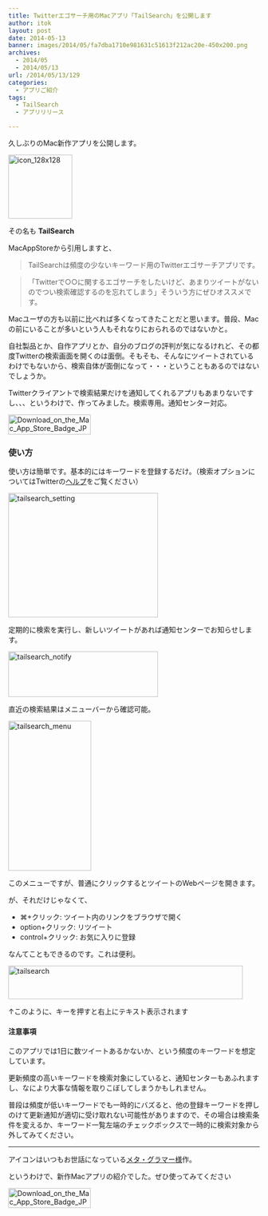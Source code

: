 ```yaml
---
title: Twitterエゴサーチ用のMacアプリ「TailSearch」を公開します
author: itok
layout: post
date: 2014-05-13
banner: images/2014/05/fa7dba1710e981631c51613f212ac20e-450x200.png
archives:
  - 2014/05
  - 2014/05/13
url: /2014/05/13/129
categories:
  - アプリご紹介
tags:
  - TailSearch
  - アプリリリース

---
```

久しぶりのMac新作アプリを公開します。

<a href="https://itunes.apple.com/app/id870299267" target=_blank ><img src="/images/2014/05/icon_128x128.png" alt="icon_128x128" width="128" height="128" class="alignnone size-full wp-image-130" /></a>

その名も **TailSearch**

MacAppStoreから引用しますと、

> TailSearchは頻度の少ないキーワード用のTwitterエゴサーチアプリです。
  
> 「Twitterで○○に関するエゴサーチをしたいけど、あまりツイートがないのでつい検索確認するのを忘れてしまう」そういう方にぜひオススメです。 

Macユーザの方も以前に比べれば多くなってきたことだと思います。普段、Macの前にいることが多いという人もそれなりにおられるのではないかと。

自社製品とか、自作アプリとか、自分のブログの評判が気になるけれど、その都度Twitterの検索画面を開くのは面倒。そもそも、そんなにツイートされているわけでもないから、検索自体が面倒になって・・・ということもあるのではないでしょうか。

Twitterクライアントで検索結果だけを通知してくれるアプリもあまりないですし、、、というわけで、作ってみました。検索専用。通知センター対応。

<a href="https://itunes.apple.com/app/id870299267" target=_blank><img src="/images/2014/05/Download_on_the_Mac_App_Store_Badge_JP_165x40_1004.png" alt="Download_on_the_Mac_App_Store_Badge_JP_165x40_1004" width="165" height="40" class="alignnone size-full wp-image-145" /></a>

### 使い方

使い方は簡単です。基本的にはキーワードを登録するだけ。（検索オプションについてはTwitterの[ヘルプ](https://support.twitter.com/articles/249059-)をご覧ください）

[<img src="/images/2014/05/tailsearch_setting-300x249.png" alt="tailsearch_setting" width="300" height="249" class="alignnone size-medium wp-image-136" />](/images/2014/05/tailsearch_setting.png)

定期的に検索を実行し、新しいツイートがあれば通知センターでお知らせします。

[<img src="/images/2014/05/tailsearch_notify-300x91.png" alt="tailsearch_notify" width="300" height="91" class="alignnone size-medium wp-image-142" />](/images/2014/05/tailsearch_notify.png)

直近の検索結果はメニューバーから確認可能。

[<img src="/images/2014/05/tailsearch_menu-166x300.png" alt="tailsearch_menu" width="166" height="300" class="alignnone size-medium wp-image-137" />](/images/2014/05/tailsearch_menu.png)

このメニューですが、普通にクリックするとツイートのWebページを開きます。

が、それだけじゃなくて、

  * ⌘+クリック: ツイート内のリンクをブラウザで開く
  * option+クリック: リツイート
  * control+クリック: お気に入りに登録

なんてこともできるのです。これは便利。

<img src="/images/2014/05/tailsearch.gif" alt="tailsearch" width="470" height="67" class="alignnone size-full wp-image-139" />

↑このように、キーを押すと右上にテキスト表示されます

#### 注意事項

このアプリでは1日に数ツイートあるかないか、という頻度のキーワードを想定しています。

更新頻度の高いキーワードを検索対象にしていると、通知センターもあふれますし、なにより大事な情報を取りこぼしてしまうかもしれません。

普段は頻度が低いキーワードでも一時的にバズると、他の登録キーワードを押しのけて更新通知が適切に受け取れない可能性がありますので、その場合は検索条件を変えるか、キーワード一覧左端のチェックボックスで一時的に検索対象から外してみてください。

* * *

アイコンはいつもお世話になっている<a href="http://www.meta-glamour.com/" target=_blank>メタ・グラマー様</a>作。

というわけで、新作Macアプリの紹介でした。ぜひ使ってみてください

<a href="https://itunes.apple.com/app/id870299267" target=_blank><img src="/images/2014/05/Download_on_the_Mac_App_Store_Badge_JP_165x40_1004.png" alt="Download_on_the_Mac_App_Store_Badge_JP_165x40_1004" width="165" height="40" class="alignnone size-full wp-image-145" /></a>